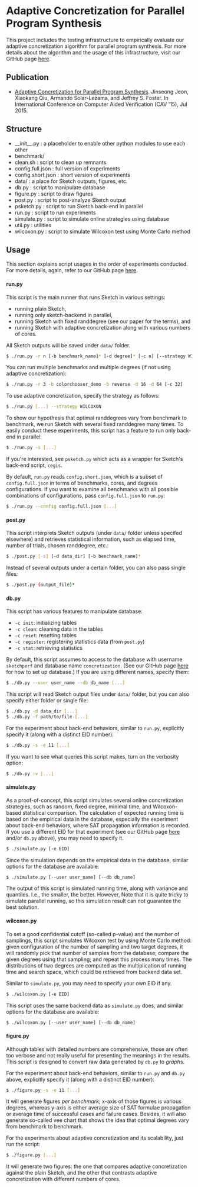 # Adaptive Concretization for Parallel Program Synthesis

This project includes the testing infrastructure
to empirically evaluate our adaptive concretization algorithm
for parallel program synthesis.  For more details about
the algorithm and the usage of this infrastructure,
visit our GitHub page [here][gh].


## Publication

* [Adaptive Concretization for Parallel Program Synthesis][cav].
  Jinseong Jeon, Xiaokang Qiu, Armando Solar-Lezama, and Jeffrey S. Foster.
  In International Conference on Computer Aided Verification (CAV '15), Jul 2015.


[cav]: http://dx.doi.org/10.1007/978-3-319-21668-3_22


## Structure

* \_\_init\_\_.py : a placeholder to enable other python modules to use each other
* benchmark/
* clean.sh : script to clean up remnants
* config.full.json : full version of experiments
* config.short.json : short version of experiments
* data/ : a place for Sketch outputs, figures, etc.
* db.py : script to manipulate database
* figure.py : script to draw figures
* post.py : script to post-analyze Sketch output
* psketch.py : script to run Sketch back-end in parallel
* run.py : script to run experiments
* simulate.py : script to simulate online strategies using database
* util.py : utilities
* wilcoxon.py : script to simulate Wilcoxon test using Monte Carlo method


## Usage

This section explains script usages in the order of experiments conducted.
For more details, again, refer to our GitHub page [here][gh].


#### run.py

This script is the main runner that runs Sketch in various settings:
* running plain Sketch,
* running only sketch-backend in parallel,
* running Sketch with fixed randdegree (see our paper for the terms), and
* running Sketch with adaptive concretization along with various numbers of cores.

All Sketch outputs will be saved under ```data/``` folder.

```sh
$ ./run.py -r n [-b benchmark_name]* [-d degree]* [-c n] [--strategy WILCOXON] [-s] [--timeout t]
```
You can run multiple benchmarks and
multiple degrees (if not using adaptive concretization):
```sh
$ ./run.py -r 3 -b colorchooser_demo -b reverse -d 16 -d 64 [-c 32]
```
To use adaptive concretization, specify the strategy as follows:
```sh
$ ./run.py [...] --strategy WILCOXON
```
To show our hypothesis that optimal randdegrees vary from benchmark to benchmark,
we run Sketch with several fixed randdegree many times.  To easily conduct
these experiments, this script has a feature to run only back-end in parallel:
```sh
$ ./run.py -s [...]
```
If you're interested, see `psketch.py` which acts as a wrapper for
Sketch's back-end script, `cegis`.

By default, `run.py` reads `config.short.json`, which is a subset of
`config.full.json` in terms of benchmarks, cores, and degrees configurations.
If you want to examine all benchmarks with all possible combinations of
configurations, pass `config.full.json` to `run.py`:
```sh
$ ./run.py --config config.full.json [...]
```


#### post.py

This script interprets Sketch outputs (under `data/` folder unless specifed elsewhere)
and retrieves statistical information, such as elapsed time, number of trials,
chosen randdegree, etc.:
```sh
$ ./post.py [-s] [-d data_dir] [-b benchmark_name]*
```
Instead of several outputs under a certain folder, you can also pass single files:
```sh
$ ./post.py (output_file)*
```


#### db.py

This script has various features to manipulate database:
* `-c init`: initializing tables
* `-c clean`: cleaning data in the tables
* `-c reset`: resetting tables
* `-c register`: registering statistics data (from `post.py`)
* `-c stat`: retrieving statistics

By default, this script assumes to access to the database
with username `sketchperf` and database name `concretization`.
(See our GitHub page [here][db] for how to set up database.)
If you are using different names, specify them:
```sh
$ ./db.py --user user_name --db db_name [...]
```
This script will read Sketch output files under `data/` folder,
but you can also specify either folder or single file:
```sh
$ ./db.py -d data_dir [...]
$ ./db.py -f path/to/file [...]
```
For the experiment about back-end behaviors, similar to `run.py`,
explicitly specify it (along with a distinct EID number):
```sh
$ ./db.py -s -e 11 [...]
```
If you want to see what queries this script makes, turn on the verbosity option:
```sh
$ ./db.py -v [...]
```


#### simulate.py

As a proof-of-concept, this script simulates several
online concretization strategies, such as random, fixed degree,
minimal time, and Wilcoxon-based statistical comparison.
The calculation of expected running time is based on the empirical
data in the database, especially the experiment about back-end behaviors,
where SAT propagation information is recorded.
If you use a different EID for that experiment
(see our GitHub page [here][gh] and/or `db.py` above),
you may need to specify it.
```sh
$ ./simulate.py [-e EID]
```
Since the simulation depends on the empirical data in the database,
similar options for the database are available:
```sh
$ ./simulate.py [--user user_name] [--db db_name]
```

The output of this script is simulated running time,
along with variance and quantiles.  I.e., the smaller, the better.
However, Note that it is quite tricky to simulate parallel running,
so this simulation result can not guarantee the best solution.


#### wilcoxon.py

To set a good confidential cutoff (so-called p-value) and
the number of samplings, this script simulates Wilcoxon test
by using Monte Carlo method: given configuration of the number
of sampling and two target degrees, it will randomly pick
that number of samples from the database; compare the given degrees
using that sampling; and repeat this process many times.
The distributions of two degrees are computed as
the multiplication of running time and search space,
which could be retrieved from backend data set.

Similar to `simulate.py`, you may need to specify your own EID if any.
```sh
$ ./wilcoxon.py [-e EID]
```
This script uses the same backend data as `simulate.py` does,
and similar options for the database are available:
```sh
$ ./wilcoxon.py [--user user_name] [--db db_name]
```


#### figure.py

Although tables with detailed numbers are comprehensive,
those are often too verbose and not really useful for presenting
the meanings in the results.  This script is designed to convert
raw data generated by `db.py` to *graph*s.

For the experiment about back-end behaviors, similar to `run.py`
and `db.py` above, explicitly specify it (along with a distinct
EID number):
```sh
$ ./figure.py -s -e 11 [...]
```
It will generate figures _per benchmark_;
x-axis of those figures is various degrees, whereas
y-axis is either average size of SAT formulae propagation or
average time of successful cases and failure cases.
Besides, it will also generate so-called vee chart that shows
the idea that optimal degrees vary from benchmark to benchmark.

For the experiments about adaptive concretization and its
scalability, just run the script:
```sh
$ ./figure.py [...]
```
It will generate two figures: the one that compares adaptive
concretization against the plain Sketch, and the other that
contrasts adaptive concretization with different numbers of cores.


[gh]: http://plum-umd.github.io/adaptive-concretization/
[db]: http://plum-umd.github.io/adaptive-concretization/exp.html#DB

